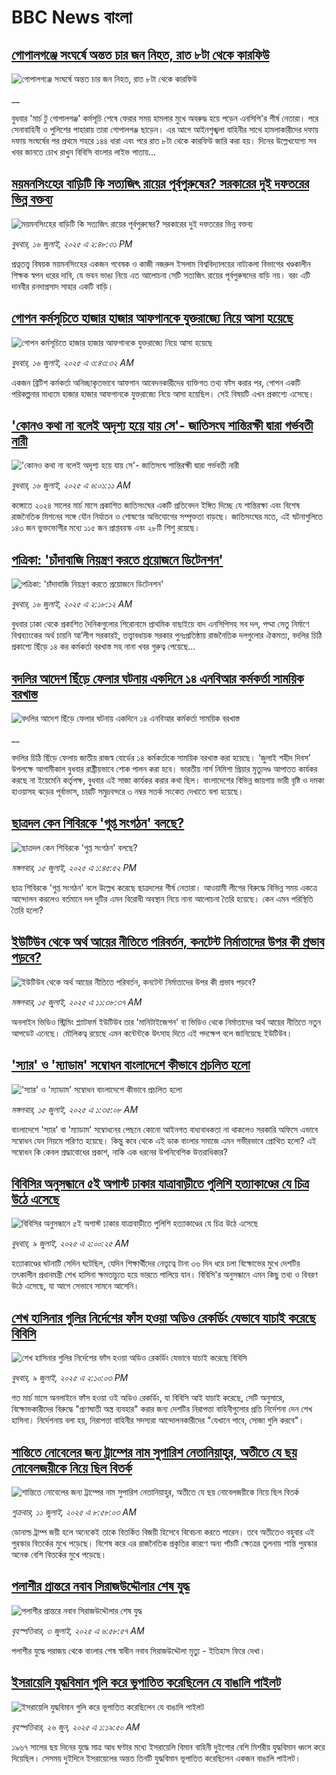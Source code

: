 # BBC News বাংলা## [গোপালগঞ্জে সংঘর্ষে অন্তত চার জন নিহত, রাত ৮টা থেকে কারফিউ](https://www.bbc.co.uk/bengali/live/c20nyxp28jnt?at_campaign=githubrss)![গোপালগঞ্জে সংঘর্ষে অন্তত চার জন নিহত, রাত ৮টা থেকে কারফিউ](https://ichef.bbci.co.uk/ace/standard/240/cpsprodpb/a23d/live/681391a0-623f-11f0-83d2-4f671b8c1523.jpg)__বুধবার 'মার্চ টু গোপালগঞ্জ' কর্মসূচি শেষে ফেরার সময় হামলার মুখে অবরুদ্ধ হয়ে পড়েন এনসিপি'র শীর্ষ নেতারা। পরে সেনাবাহিনী ও পুলিশের পাহারায় তারা গোপালগঞ্জ ছাড়েন। এর আগে আইনশৃঙ্খলা বাহিনীর সাথে হামলাকারীদের দফায় দফায় সংঘর্ষের পর প্রথমে শহরে ১৪৪ ধারা এবং পরে রাত ৮টা থেকে কারফিউ জারি করা হয়। দিনের উল্লেখযোগ্য সব খবর জানতে চোখ রাখুন বিবিসি বাংলার লাইভ পাতায়...## [ময়মনসিংহের বাড়িটি কি সত্যজিৎ রায়ের পূর্বপুরুষের? সরকারের দুই দফতরের ভিন্ন বক্তব্য](https://www.bbc.com/bengali/articles/cg4rwxwnwp9o?at_campaign=githubrss)![ময়মনসিংহের বাড়িটি কি সত্যজিৎ রায়ের পূর্বপুরুষের? সরকারের দুই দফতরের ভিন্ন বক্তব্য](https://ichef.bbci.co.uk/ace/ws/240/cpsprodpb/0b75/live/6233ec30-6249-11f0-abab-8562a9f802b4.jpg)_বুধবার, ১৬ জুলাই, ২০২৫ এ ২:৪৮:৩১ PM_প্রত্নতত্ত্ব বিষয়ক ময়মনসিংহের একজন গবেষক ও কাজী নজরুল ইসলাম বিশ্ববিদ্যালয়ের নাট্যকলা বিভাগের খণ্ডকালীন শিক্ষক স্বপন ধরের দাবি, যে ভবন ভাঙা নিয়ে এত আলোচনা সেটি সত্যজিৎ রায়ের পূর্বপুরুষদের বাড়ি নয়। বরং এটি দানবীর রনদাপ্রসাদ সাহার একটি বাড়ি।## [গোপন কর্মসূচিতে হাজার হাজার আফগানকে যুক্তরাজ্যে নিয়ে আসা হয়েছে](https://www.bbc.com/bengali/articles/c0rvy5nyvp2o?at_campaign=githubrss)![গোপন কর্মসূচিতে হাজার হাজার আফগানকে যুক্তরাজ্যে নিয়ে আসা হয়েছে](https://ichef.bbci.co.uk/ace/ws/240/cpsprodpb/0353/live/cceac310-61f3-11f0-960d-e9f1088a89fe.jpg)_বুধবার, ১৬ জুলাই, ২০২৫ এ ৩:৪৩:৩২ AM_একজন ব্রিটিশ কর্মকর্তা অনিচ্ছাকৃতভাবে আফগান আবেদনকারীদের ব্যক্তিগত তথ্য ফাঁস করার পর, গোপন একটি পরিকল্পনার মাধ্যমে হাজার হাজার আফগানকে যুক্তরাজ্যে নিয়ে আসা হয়েছিল। সেই বিষয়টি এখন প্রকাশ্যে এসেছে।## ['কোনও কথা না বলেই অদৃশ্য হয়ে যায় সে'- জাতিসংঘ শান্তিরক্ষী দ্বারা গর্ভবতী নারী](https://www.bbc.com/bengali/articles/ckg3p0exl3mo?at_campaign=githubrss)!['কোনও কথা না বলেই অদৃশ্য হয়ে যায় সে'- জাতিসংঘ শান্তিরক্ষী দ্বারা গর্ভবতী নারী](https://ichef.bbci.co.uk/ace/ws/240/cpsprodpb/e1cc/live/6f685020-615f-11f0-a40e-a1af2950b220.jpg)_বুধবার, ১৬ জুলাই, ২০২৫ এ ৬:০১:১১ AM_কঙ্গোতে ২০২৪ সালের মার্চ মাসে প্রকাশিত জাতিসংঘের একটি প্রতিবেদন ইঙ্গিত দিচ্ছে যে  শান্তিরক্ষা এবং বিশেষ রাজনৈতিক মিশনের সঙ্গে যৌন নির্যাতন ও শোষণের অভিযোগের সম্পৃক্ততা বাড়ছে। জাতিসংঘের মতে, এই ঘটনাগুলিতে ১৪৩ জন ভুক্তভোগীর মধ্যে ১১৫ জন প্রাপ্তবয়স্ক এবং ২৮টি শিশু রয়েছে।## [পত্রিকা: 'চাঁদাবাজি নিয়ন্ত্রণ করতে প্রয়োজনে ডিটেনশন'](https://www.bbc.com/bengali/articles/cx243p5werro?at_campaign=githubrss)![পত্রিকা: 'চাঁদাবাজি নিয়ন্ত্রণ করতে প্রয়োজনে ডিটেনশন'](https://ichef.bbci.co.uk/ace/ws/240/cpsprodpb/d84f/live/d8783970-61e8-11f0-a40e-a1af2950b220.jpg)_বুধবার, ১৬ জুলাই, ২০২৫ এ ২:১৮:১২ AM_বুধবার ঢাকা থেকে প্রকাশিত দৈনিকগুলোর শিরোনামে প্রাথমিক বাছাইয়ে বাদ এনসিপিসহ সব দল, পদ্মা সেতু নির্মাণে বিশ্বব্যাংকের অর্থ চায়নি আ’লীগ সরকারই, তত্ত্বাবধায়ক সরকার পুনঃপ্রতিষ্ঠায় রাজনৈতিক দলগুলোর ঐকমত্য, বদলির চিঠি প্রকাশ্যে ছিঁড়ে ১৪ কর কর্মকর্তা বরখাস্ত সহ নানা খবর গুরুত্ব পেয়েছে…## [বদলির আদেশ ছিঁড়ে ফেলার ঘটনায় একদিনে ১৪ এনবিআর কর্মকর্তা সাময়িক বরখাস্ত](https://www.bbc.co.uk/bengali/live/cx2g11wwdnet?at_campaign=githubrss)![বদলির আদেশ ছিঁড়ে ফেলার ঘটনায় একদিনে ১৪ এনবিআর কর্মকর্তা সাময়িক বরখাস্ত](https://ichef.bbci.co.uk/ace/standard/240/cpsprodpb/7549/live/0562d9a0-618e-11f0-b5c5-012c5796682d.jpg)__বদলির চিঠি ছিঁড়ে ফেলায় জাতীয় রাজস্ব বোর্ডের ১৪ কর্মকর্তাকে সাময়িক বরখাস্ত করা হয়েছে। ‘জুলাই শহীদ দিবস’ উপলক্ষে আগামীকাল বুধবার রাষ্ট্রীয়ভাবে শোক পালন করা হবে। ভারতীয় নার্স নিমিশা প্রিয়ার মৃত্যুদণ্ড আপাতত কার্যকর করছে না ইয়েমেনি কর্তৃপক্ষ, বুধবার এই সাজা কার্যকর করার কথা ছিল। বাংলাদেশের বিভিন্ন জায়গায় ভারী বৃষ্টি ও দমকা হাওয়াসহ ঝড়ের পূর্বাভাস, চারটি সমুদ্রবন্দরে ৩ নম্বর সতর্ক সংকেত দেখাতে বলা হয়েছে।## [ছাত্রদল কেন শিবিরকে 'গুপ্ত সংগঠন' বলছে?](https://www.bbc.com/bengali/articles/cn0zp68lkz0o?at_campaign=githubrss)![ছাত্রদল কেন শিবিরকে 'গুপ্ত সংগঠন' বলছে?](https://ichef.bbci.co.uk/ace/ws/240/cpsprodpb/19ca/live/2b7e9e50-617d-11f0-bd8e-47fbc02f68ec.png)_মঙ্গলবার, ১৫ জুলাই, ২০২৫ এ ১:৪৫:৫২ PM_ছাত্র শিবিরকে 'গুপ্ত সংগঠন' বলে উল্লেখ করেছে ছাত্রদলের শীর্ষ নেতারা। আওয়ামী লীগের বিরুদ্ধে বিভিন্ন সময় একত্রে আন্দোলন করলেও বর্তমানে দল দুটির এমন বিরোধী অবস্থান নিয়ে নানা আলোচনা তৈরি হয়েছে। কেন এমন পরিস্থিতি তৈরি হলো?## [ইউটিউব থেকে অর্থ আয়ের নীতিতে পরিবর্তন, কনটেন্ট নির্মাতাদের উপর কী প্রভাব পড়বে?](https://www.bbc.com/bengali/articles/c628dmlj9lno?at_campaign=githubrss)![ইউটিউব থেকে অর্থ আয়ের নীতিতে পরিবর্তন, কনটেন্ট নির্মাতাদের উপর কী প্রভাব পড়বে?](https://ichef.bbci.co.uk/ace/ws/240/cpsprodpb/e6df/live/72f16820-6165-11f0-960d-e9f1088a89fe.jpg)_মঙ্গলবার, ১৫ জুলাই, ২০২৫ এ ১১:৩৮:৩৭ AM_অনলাইন ভিডিও স্ট্রিমিং প্ল্যাটফর্ম ইউটিউব তার 'মানিটাইজেশন' বা ভিডিও থেকে নির্মাতাদের অর্থ আয়ের নীতিতে নতুন আপডেট এনেছে। মৌলিকত্ব রয়েছে এমন কন্টেন্টকে উৎসাহ দিতে এই পদক্ষেপ বলে জানিয়েছে ইউটিউব।## ['স্যার' ও 'ম্যাডাম' সম্বোধন বাংলাদেশে কীভাবে প্রচলিত হলো](https://www.bbc.com/bengali/articles/c0m8280knvno?at_campaign=githubrss)!['স্যার' ও 'ম্যাডাম' সম্বোধন বাংলাদেশে কীভাবে প্রচলিত হলো](https://ichef.bbci.co.uk/ace/ws/240/cpsprodpb/93ec/live/f96e5b90-60bd-11f0-b196-07ff28f1d524.jpg)_মঙ্গলবার, ১৫ জুলাই, ২০২৫ এ ১:৩৫:০৮ AM_বাংলাদেশে 'স্যার' বা 'ম্যাডাম' সম্বোধনের পেছনে কোনো আইনগত বাধ্যবাধকতা না থাকলেও সরকারি অফিসে এভাবে সম্বোধন যেন নিয়মে পরিণত হয়েছে। কিন্তু কবে থেকে এই ডাক বাংলার সমাজে এমন গভীরভাবে প্রোথিত হলো? এই সম্বোধন কি কেবল শ্রদ্ধাবোধের প্রকাশ, নাকি এক ধরনের উপনিবেশিক উত্তরাধিকার?## [বিবিসির অনুসন্ধানে ৫ই অগাস্ট ঢাকার যাত্রাবাড়ীতে পুলিশি হত্যাকাণ্ডের যে চিত্র উঠে এসেছে](https://www.bbc.com/bengali/articles/ce9x120d74yo?at_campaign=githubrss)![বিবিসির অনুসন্ধানে ৫ই অগাস্ট ঢাকার যাত্রাবাড়ীতে পুলিশি হত্যাকাণ্ডের যে চিত্র উঠে এসেছে](https://ichef.bbci.co.uk/ace/ws/240/cpsprodpb/f4e7/live/69ad1a10-5c70-11f0-960d-e9f1088a89fe.png)_বুধবার, ৯ জুলাই, ২০২৫ এ ২:০০:২৫ AM_হত্যাকাণ্ডের ঘটনাটি সেদিন ঘটেছিল, যেদিন শিক্ষার্থীদের নেতৃত্বে টানা ৩৬ দিন ধরে চলা বিক্ষোভের মুখে দেশটির তৎকালীন প্রধানমন্ত্রী শেখ হাসিনা ক্ষমতাচ্যুত হয়ে ভারতে পালিয়ে যান। বিবিসি'র অনুসন্ধানে এমন কিছু তথ্য ও বিবরণ উঠে এসেছে, যা আগে সেভাবে সামনে আসেনি।## [শেখ হাসিনার গুলির নির্দেশের ফাঁস হওয়া অডিও রেকর্ডিং যেভাবে যাচাই করেছে বিবিসি](https://www.bbc.com/bengali/articles/c75rx4w55xyo?at_campaign=githubrss)![শেখ হাসিনার গুলির নির্দেশের ফাঁস হওয়া অডিও রেকর্ডিং যেভাবে যাচাই করেছে বিবিসি](https://ichef.bbci.co.uk/ace/ws/240/cpsprodpb/56e5/live/14cd90c0-5cce-11f0-a40e-a1af2950b220.jpg)_বুধবার, ৯ জুলাই, ২০২৫ এ ২:১০:০৩ PM_গত মার্চ মাসে অনলাইনে ফাঁস হওয়া ওই অডিও রেকর্ডিং, যা বিবিসি আই যাচাই করেছে, সেটি অনুসারে, বিক্ষোভকারীদের বিরুদ্ধে "প্রাণঘাতী অস্ত্র ব্যবহার" করার জন্য দেশটির নিরাপত্তা বাহিনীগুলোর প্রতি নির্দেশনা দেন শেখ হাসিনা। নির্দেশনায় বলা হয়, নিরাপত্তা বাহিনীর সদস্যরা আন্দোলনকারীদের "যেখানে পাবে, সোজা গুলি করবে"।## [শান্তিতে নোবেলের জন্য ট্রাম্পের নাম সুপারিশ নেতানিয়াহুর, অতীতে যে ছয় নোবেলজয়ীকে নিয়ে ছিল বিতর্ক](https://www.bbc.com/bengali/articles/c3d1mgdr75eo?at_campaign=githubrss)![শান্তিতে নোবেলের জন্য ট্রাম্পের নাম সুপারিশ নেতানিয়াহুর, অতীতে যে ছয় নোবেলজয়ীকে নিয়ে ছিল বিতর্ক](https://ichef.bbci.co.uk/ace/ws/240/cpsprodpb/187a/live/08eb85f0-5d82-11f0-a40e-a1af2950b220.jpg)_শুক্রবার, ১১ জুলাই, ২০২৫ এ ৮:৫৮:০৩ AM_ডোনাল্ড ট্রাম্প জয়ী হলে অনেকেই তাকে বিতর্কিত বিজয়ী হিসেবে বিবেচনা করতে পারেন। তবে অতীতেও বহুবার এই পুরস্কার বিতর্কের মুখে পড়েছে। বিশেষ করে এর রাজনৈতিক প্রকৃতির কারণে অন্য পাঁচটি ক্ষেত্রের তুলনায় শান্তি পুরস্কার অনেক বেশি বিতর্কের মুখে পড়েছে।## [পলাশীর প্রান্তরে  নবাব সিরাজউদ্দৌলার শেষ যুদ্ধ](https://www.bbc.com/bengali/articles/c24vzv0mpypo?at_campaign=githubrss)![পলাশীর প্রান্তরে  নবাব সিরাজউদ্দৌলার শেষ যুদ্ধ](https://ichef.bbci.co.uk/ace/ws/240/cpsprodpb/fbee/live/deeb8c10-5759-11f0-960d-e9f1088a89fe.jpg)_বৃহস্পতিবার, ৩ জুলাই, ২০২৫ এ ৬:৫৮:৫৭ AM_পলাশীর যুদ্ধে পরাজয় থেকে বাংলার শেষ স্বাধীন নবাব সিরাজউদ্দৌলা মৃত্যু - ইতিহাস ফিরে দেখা।## [ইসরায়েলি যুদ্ধবিমান গুলি করে ভূপাতিত করেছিলেন যে বাঙালি পাইলট](https://www.bbc.com/bengali/articles/cx2vgyzvjzlo?at_campaign=githubrss)![ইসরায়েলি যুদ্ধবিমান গুলি করে ভূপাতিত করেছিলেন যে বাঙালি পাইলট](https://ichef.bbci.co.uk/ace/ws/240/cpsprodpb/8474/live/82f77130-51aa-11f0-8485-7bd50fa63665.jpg)_বৃহস্পতিবার, ২৬ জুন, ২০২৫ এ ১:১৯:৫০ AM_১৯৬৭ সালের ছয় দিনের যুদ্ধে মাত্র আধ ঘণ্টার মধ্যে ইসরায়েলি বিমান বাহিনী দুইশোর বেশি মিশরীয় যুদ্ধবিমান ধ্বংস করে দিয়েছিল। সেসময় দুইদিনে ইসরায়েলের অন্তত তিনটি যুদ্ধবিমান ভূপাতিত করেছিলেন একজন বাঙালি পাইলট।